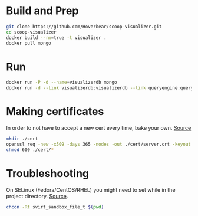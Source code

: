 # Build and Prep
```bash
git clone https://github.com/Hoverbear/scoop-visualizer.git
cd scoop-visualizer
docker build --rm=true -t visualizer .
docker pull mongo
```

# Run
```bash
docker run -P -d --name=visualizerdb mongo
docker run -d --link visualizerdb:visualizerdb --link queryengine:queryengine -p 8081:8081 -v $(pwd):/app --name=visualizer visualizer
```

# Making certificates

In order to not have to accept a new cert every time, bake your own. [Source](https://library.linode.com/security/ssl-certificates/self-signed)
```bash
mkdir ./cert
openssl req -new -x509 -days 365 -nodes -out ./cert/server.crt -keyout ./cert/server.key
chmod 600 ./cert/*
```

# Troubleshooting
On SELinux (Fedora/CentOS/RHEL) you might need to set while in the project directory. [Source](https://access.redhat.com/documentation/en-US/Red_Hat_Enterprise_Linux/7/html/Resource_Management_and_Linux_Containers_Guide/sec-Sharing_Data_Across_Containers.html).

```bash
chcon -Rt svirt_sandbox_file_t $(pwd)
```
